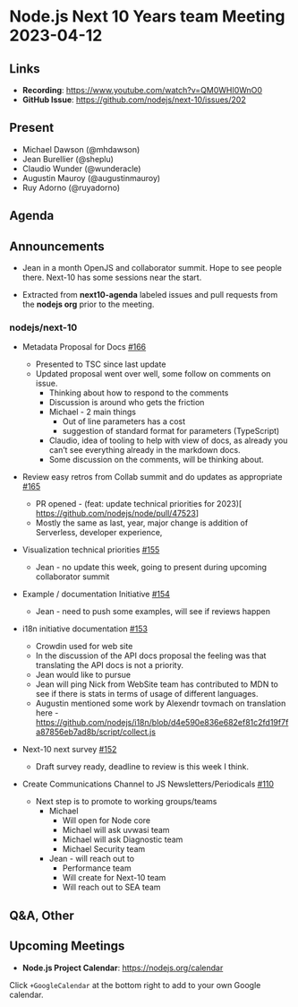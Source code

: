 # Node.js  Next 10 Years team Meeting 2023-04-12

## Links

* **Recording**:  <https://www.youtube.com/watch?v=QM0WHI0WnO0>
* **GitHub Issue**: <https://github.com/nodejs/next-10/issues/202>

## Present

* Michael Dawson (@mhdawson)
* Jean Burellier (@sheplu)
* Claudio Wunder (@wunderacle)
* Augustin Mauroy (@augustinmauroy)
* Ruy Adorno (@ruyadorno)

## Agenda

## Announcements

* Jean in a month OpenJS and collaborator summit. Hope to see people there. Next-10 has some sessions near the start.

* Extracted from **next10-agenda** labeled issues and pull requests from the **nodejs org** prior to the meeting.

### nodejs/next-10

* Metadata Proposal for Docs [#166](https://github.com/nodejs/next-10/issues/166)
  * Presented to TSC since last update
  * Updated proposal went over well, some follow on comments on issue.
    * Thinking about how to respond to the comments
    * Discussion is around who gets the friction
    * Michael - 2 main things
      * Out of line parameters has a cost
      * suggestion of standard format for parameters (TypeScript)
    * Claudio, idea of tooling to help with view of docs, as already you can’t see
      everything already in the markdown docs.
    * Some discussion on the comments, will be thinking about.

* Review easy retros from Collab summit and do updates as appropriate [#165](https://github.com/nodejs/next-10/issues/165)
  * PR opened - (feat: update technical priorities for 2023)[ <https://github.com/nodejs/node/pull/47523>]
  * Mostly the same as last, year, major change is addition of Serverless, developer experience,

* Visualization technical priorities [#155](https://github.com/nodejs/next-10/issues/155)
  * Jean - no update this week, going to present during upcoming collaborator summit

* Example / documentation Initiative [#154](https://github.com/nodejs/next-10/issues/154)
  * Jean - need to push some examples, will see if reviews happen

* i18n initiative documentation [#153](https://github.com/nodejs/next-10/issues/153)
  * Crowdin used for web site
  * In the discussion of the API docs proposal the feeling was that translating the API docs is not a priority.
  * Jean would like to pursue
  * Jean will ping Nick from WebSite team has contributed to MDN to see if there is stats in terms of usage of different languages.
  * Augustin mentioned some work by Alexendr tovmach on translation here - <https://github.com/nodejs/i18n/blob/d4e590e836e682ef81c2fd19f7fa87856eb7ad8b/script/collect.js>

* Next-10 next survey [#152](https://github.com/nodejs/next-10/issues/152)
  * Draft survey ready, deadline to review is this week I think.

* Create Communications Channel to JS Newsletters/Periodicals [#110](https://github.com/nodejs/next-10/issues/110)
  * Next step is to promote to working groups/teams
    * Michael
      * Will open for Node core
      * Michael will ask uvwasi team
      * Michael will ask Diagnostic team
      * Michael Security team
    * Jean - will reach out to
      * Performance team
      * Will create for Next-10 team
      * Will reach out to SEA team

## Q&A, Other

## Upcoming Meetings

* **Node.js Project Calendar**: <https://nodejs.org/calendar>

Click `+GoogleCalendar` at the bottom right to add to your own Google calendar.
